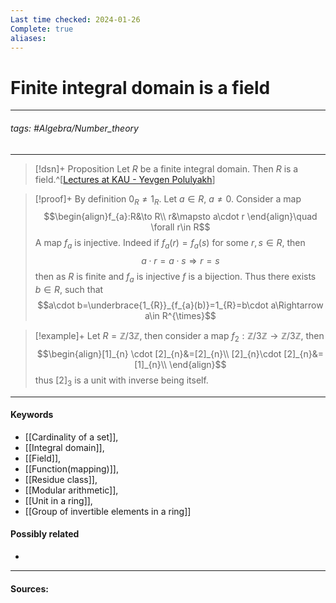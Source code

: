 ```yaml
---
Last time checked: 2024-01-26
Complete: true
aliases:
---
```

# Finite integral domain is a field
***
###### tags: #Algebra/Number_theory 
***
>[!dsn]+ Proposition
>Let $R$ be a finite integral domain. Then $R$ is a field.^[[Lectures at KAU - Yevgen Polulyakh](https://drive.google.com/drive/folders/1OBF4iFXhiyJQ2lVaDTRnDEnyDf6hImIg)]

>[!proof]+
>By definition $0_{R}\ne 1_{R}$. Let $a\in R$, $a\ne 0$. Consider a map
>$$\begin{align}f_{a}:R&\to R\\ r&\mapsto a\cdot r \end{align}\quad \forall r\in R$$
>A map $f_{a}$ is injective. Indeed if $f_{a}(r)=f_{a}(s)$ for some $r,s\in R$, then
>$$a\cdot r=a\cdot s\Rightarrow r=s$$
>then as $R$ is finite and $f_{a}$ is injective $f$ is a bijection. Thus there exists $b\in R$, such that 
>$$a\cdot b=\underbrace{1_{R}}_{f_{a}(b)}=1_{R}=b\cdot a\Rightarrow a\in R^{\times}$$ 

>[!example]+ 
>Let $R=\mathbb{Z}/3\mathbb{Z}$, then consider a map $f_{2}:\mathbb{Z}/3\mathbb{Z}\to\mathbb{Z}/3\mathbb{Z}$, then
>$$\begin{align}[1]_{n} \cdot [2]_{n}&=[2]_{n}\\ [2]_{n}\cdot [2]_{n}&=[1]_{n}\\  \end{align}$$
>thus $[2]_{3}$ is a unit with inverse being itself. 
***
#### Keywords
- [[Cardinality of a set]],
- [[Integral domain]],
- [[Field]],
- [[Function(mapping)]],
- [[Residue class]],
- [[Modular arithmetic]],
- [[Unit in a ring]],
- [[Group of invertible elements in a ring]]
#### Possibly related
- 
***
#### Sources: